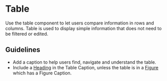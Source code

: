 <!-- @license CC0-1.0 -->

# Table

Use the table component to let users compare information in rows and columns.
Table is used to display simple information that does not need to be filtered or edited.

## Guidelines

- Add a caption to help users find, navigate and understand the table.
- Include a [Heading](https://designsystem.amsterdam/?path=/docs/components-text-heading--docs) in the Table Caption,
  unless the table is in a [Figure](http://designsystem.amsterdam/?path=/docs/components-media-figure--docs) which has a Figure Caption.
